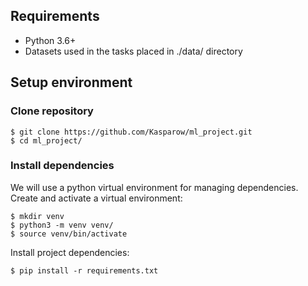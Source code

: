 ## Requirements

- Python 3.6+
- Datasets used in the tasks placed in ./data/ directory


## Setup environment

### Clone repository

```
$ git clone https://github.com/Kasparow/ml_project.git
$ cd ml_project/
```

### Install dependencies

We will use a python virtual environment for managing dependencies. Create and activate a virtual environment:

```
$ mkdir venv
$ python3 -m venv venv/
$ source venv/bin/activate
```

Install project dependencies:

```
$ pip install -r requirements.txt
```
